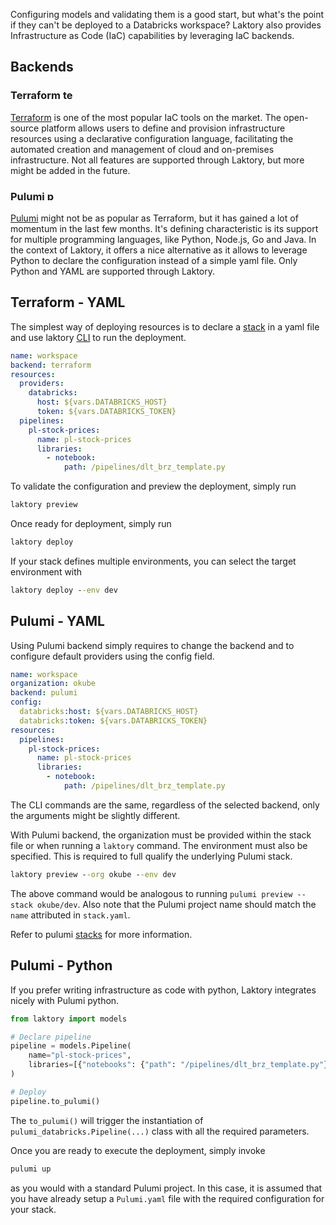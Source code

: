 Configuring models and validating them is a good start, but what's the point if they can't be deployed to a Databricks
workspace? Laktory also provides Infrastructure as Code (IaC) capabilities by leveraging IaC backends.

## Backends

### Terraform <img src="../../images/terraform.png" alt="terraform" width="16"/>
[Terraform](https://www.terraform.io/) is one of the most popular IaC tools on the market. The open-source platform 
allows users to define and provision infrastructure resources using a declarative configuration language, facilitating
the automated creation and management of cloud and on-premises infrastructure. Not all features are supported through
Laktory, but more might be added in the future.


### Pulumi <img src="../../images/pulumi.png" alt="pulumi" width="16"/> 

[Pulumi](https://www.pulumi.com/) might not be as popular as Terraform, but it has gained a lot of momentum in the last
few months. It's defining characteristic is its support for multiple programming languages, like Python, Node.js, Go 
and Java. In the context of Laktory, it offers a nice alternative as it allows to leverage Python to declare the 
configuration instead of a simple yaml file. Only Python and YAML are supported through Laktory.


## Terraform - YAML
The simplest way of deploying resources is to declare a [stack](stack.md) in a yaml file and use laktory [CLI](cli.md)
to run the deployment.


```yaml title="stack.yaml"
name: workspace
backend: terraform
resources:
  providers:
    databricks:
      host: ${vars.DATABRICKS_HOST}
      token: ${vars.DATABRICKS_TOKEN}
  pipelines:
    pl-stock-prices:
      name: pl-stock-prices
      libraries:
        - notebook:
            path: /pipelines/dlt_brz_template.py
```

To validate the configuration and preview the deployment, simply run
```cmd
laktory preview
```

Once ready for deployment, simply run
```cmd
laktory deploy
```

If your stack defines multiple environments, you can select the target 
environment with
```cmd
laktory deploy --env dev
```



## Pulumi - YAML
Using Pulumi backend simply requires to change the backend and to configure
default providers using the config field.

```yaml title="stack.yaml"
name: workspace
organization: okube
backend: pulumi
config:
  databricks:host: ${vars.DATABRICKS_HOST}
  databricks:token: ${vars.DATABRICKS_TOKEN}
resources:
  pipelines:
    pl-stock-prices:
      name: pl-stock-prices
      libraries:
        - notebook:
            path: /pipelines/dlt_brz_template.py
```
 
The CLI commands are the same, regardless of the selected backend, only the 
arguments might be slightly different.

With Pulumi backend, the organization must be provided within the stack file
or when running a `laktory` command. The environment must also be specified.
This is required to full qualify the underlying Pulumi stack.
```cmd
laktory preview --org okube --env dev
```
The above command would be analogous to running `pulumi preview --stack okube/dev`. Also note that the Pulumi project
name should match the `name` attributed in `stack.yaml`.

Refer to pulumi [stacks](https://www.pulumi.com/learn/building-with-pulumi/understanding-stacks/)
for more information.

## Pulumi - Python
If you prefer writing infrastructure as code with python, Laktory integrates nicely with Pulumi python.

```py title="__main__.py"
from laktory import models

# Declare pipeline
pipeline = models.Pipeline(
    name="pl-stock-prices",
    libraries=[{"notebooks": {"path": "/pipelines/dlt_brz_template.py"}}],
)

# Deploy
pipeline.to_pulumi()
```

The `to_pulumi()` will trigger the instantiation of `pulumi_databricks.Pipeline(...)` class with all the required parameters.

Once you are ready to execute the deployment, simply invoke
```cmd title="prompt"
pulumi up
```
as you would with a standard Pulumi project. In this case, it is assumed that you have already setup a `Pulumi.yaml`
file with  the required configuration for your stack.
